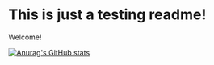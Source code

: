 # This is just a testing readme!
Welcome!

[![Anurag's GitHub stats](https://github-readme-stats.vercel.app/api?username=PGamingHD&count_private=true&show_icons=true&theme=tokyonight)](https://github.com/anuraghazra/github-readme-stats)

